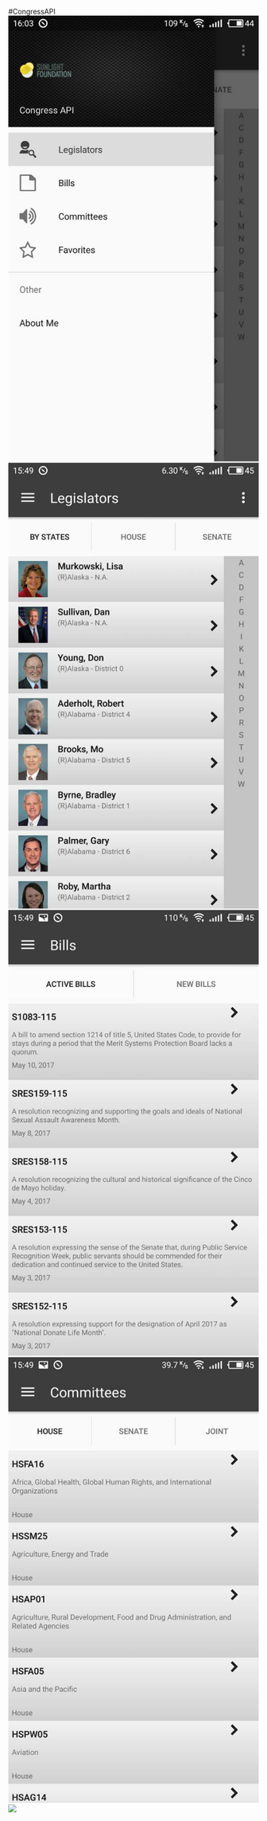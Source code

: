 #CongressAPI<br>
![](https://github.com/felixjichao/congress-search-android-application/blob/master/screenshoot/navigator.jpg)<br>
![](https://github.com/felixjichao/congress-search-android-application/blob/master/screenshoot/legislators.jpg)<br>
![](https://github.com/felixjichao/congress-search-android-application/blob/master/screenshoot/bills.jpg)<br>
![](https://github.com/felixjichao/congress-search-android-application/blob/master/screenshoot/committees.jpg)<br>
![](https://github.com/felixjichao/congress-search-android-application/blob/master/screenshoot/favortite.jpg)<br>

